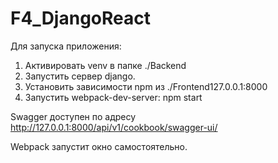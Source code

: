 # F4_DjangoReact

Для запуска приложения:
1. Активировать venv в папке ./Backend
2. Запустить сервер django.
3. Установить зависимости npm из ./Frontend127.0.0.1:8000
4. Запустить webpack-dev-server: npm start

Swagger доступен по адресу http://127.0.0.1:8000/api/v1/cookbook/swagger-ui/

Webpack запустит окно самостоятельно.
